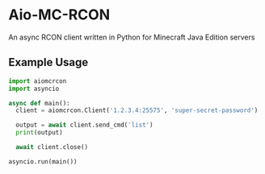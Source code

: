 # Aio-MC-RCON
An async RCON client written in Python for Minecraft Java Edition servers

## Example Usage
```py
import aiomcrcon
import asyncio

async def main():
  client = aiomcrcon.Client('1.2.3.4:25575', 'super-secret-password')

  output = await client.send_cmd('list')
  print(output)

  await client.close()

asyncio.run(main())
```
